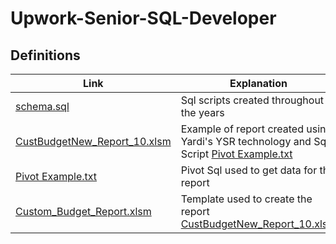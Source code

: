 # Upwork-Senior-SQL-Developer

## Definitions

| Link | Explanation |
|-|-|
|[schema.sql](https://github.com/shakely-consulting/Upwork-Senior-SQL-Developer/blob/main/schema.sql)| Sql scripts created throughout the years |
|[CustBudgetNew_Report_10.xlsm](https://github.com/shakely-consulting/Upwork-Senior-SQL-Developer/blob/main/CustBudgetNew_Report_10.xlsm) | Example of report created using Yardi's YSR technology and Sql Script [Pivot Example.txt](https://github.com/shakely-consulting/Upwork-Senior-SQL-Developer/blob/main/Pivot%20Example.txt) |
|[Pivot Example.txt](https://github.com/shakely-consulting/Upwork-Senior-SQL-Developer/blob/main/Pivot%20Example.txt) | Pivot Sql used to get data for the report |
|[Custom_Budget_Report.xlsm](https://github.com/shakely-consulting/Upwork-Senior-SQL-Developer/blob/main/Custom_Budget_Report.xlsm) | Template used to create the report [CustBudgetNew_Report_10.xlsm](https://github.com/shakely-consulting/Upwork-Senior-SQL-Developer/blob/main/CustBudgetNew_Report_10.xlsm)|
